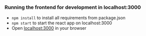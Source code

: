 ### Running the frontend for development in localhost:3000
- `npm install` to install all requirements from package.json
- `npm start` to start the react app on localhost:3000
- Open <localhost:3000> in your browser